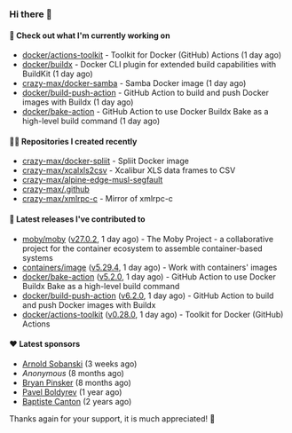 ### Hi there 👋

#### 👷 Check out what I'm currently working on

- [docker/actions-toolkit](https://github.com/docker/actions-toolkit) - Toolkit for Docker (GitHub) Actions (1 day ago)
- [docker/buildx](https://github.com/docker/buildx) - Docker CLI plugin for extended build capabilities with BuildKit (1 day ago)
- [crazy-max/docker-samba](https://github.com/crazy-max/docker-samba) - Samba Docker image (1 day ago)
- [docker/build-push-action](https://github.com/docker/build-push-action) - GitHub Action to build and push Docker images with Buildx (1 day ago)
- [docker/bake-action](https://github.com/docker/bake-action) - GitHub Action to use Docker Buildx Bake as a high-level build command (1 day ago)

#### 👨‍💻 Repositories I created recently

- [crazy-max/docker-spliit](https://github.com/crazy-max/docker-spliit) - Spliit Docker image
- [crazy-max/xcalxls2csv](https://github.com/crazy-max/xcalxls2csv) - Xcalibur XLS data frames to CSV
- [crazy-max/alpine-edge-musl-segfault](https://github.com/crazy-max/alpine-edge-musl-segfault)
- [crazy-max/.github](https://github.com/crazy-max/.github)
- [crazy-max/xmlrpc-c](https://github.com/crazy-max/xmlrpc-c) - Mirror of xmlrpc-c

#### 🚀 Latest releases I've contributed to

- [moby/moby](https://github.com/moby/moby) ([v27.0.2](https://github.com/moby/moby/releases/tag/v27.0.2), 1 day ago) - The Moby Project - a collaborative project for the container ecosystem to assemble container-based systems
- [containers/image](https://github.com/containers/image) ([v5.29.4](https://github.com/containers/image/releases/tag/v5.29.4), 1 day ago) - Work with containers&#39; images
- [docker/bake-action](https://github.com/docker/bake-action) ([v5.2.0](https://github.com/docker/bake-action/releases/tag/v5.2.0), 1 day ago) - GitHub Action to use Docker Buildx Bake as a high-level build command
- [docker/build-push-action](https://github.com/docker/build-push-action) ([v6.2.0](https://github.com/docker/build-push-action/releases/tag/v6.2.0), 1 day ago) - GitHub Action to build and push Docker images with Buildx
- [docker/actions-toolkit](https://github.com/docker/actions-toolkit) ([v0.28.0](https://github.com/docker/actions-toolkit/releases/tag/v0.28.0), 1 day ago) - Toolkit for Docker (GitHub) Actions

#### ❤️ Latest sponsors
- [Arnold Sobanski](https://github.com/Arsobbiak) (3 weeks ago)
- _Anonymous_ (8 months ago)
- [Bryan Pinsker](https://github.com/BryanPinsker) (8 months ago)
- [Pavel Boldyrev](https://github.com/bpg) (1 year ago)
- [Baptiste Canton](https://github.com/batmac) (2 years ago)

Thanks again for your support, it is much appreciated! 🙏
